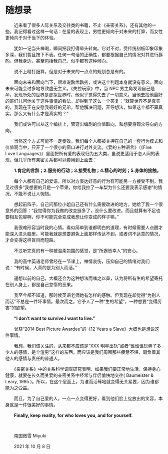 # 随想录

　　近来看了很多人际关系及交往类的书籍，不止《亲密关系》，还有其他的一些。我记得看过这样一句话：在爱的表现上，男性更倾向于对未来的打算，而女性更倾向于对于当下的体验。

　　犹如一记当头棒喝，瞬间把我打得晕头转向。它对不对，受传统刻板印象印象多深，我们暂且按下不表。任何一句话的正确性，都要根据自己的情况对其进行斟酌。但我身边，甚至包括我自己，似乎都有这种倾向。

　　说不上精打细算，但是对于未来的一点点的规划总是有的。

　　面向未来和面向当下，很难说孰优孰劣，或许这个判题本身就没有意义。面向未来可能会过多地导致虚无主义。《失控玩家》中，当 NPC 男主角发现自己是 AI，发现所处的世界是虚拟世界时，他似乎觉得失去了一切意义。当他去找他最好的哥们儿问他关于这件事情的看法，却得到了这么一个答复：“就算世界不是真实的，我现在正在安慰我最好的兄弟，帮他解决问题，开导想法，如果这个都不算真实，那么又有什么才是真实的？”

　　我们或许可以从这个编排上，管窥出编剧的价值取向，和想要将观众导向的方向。

　　当然这个方式可能不一定奏效。我们每个人都被关押在自己的一套行为模式和价值观当中，只开了一个很小的窗口进行对外交流。《爱的五种语言》（《Five Love Languages》）里面把所有爱的表现归为五大类，虽说更适用于恋人间的表现，但几乎所有亲密关系都可以套用到上面去：

　　**1.肯定的言辞；2.服务的行动；3.接受礼物；4.精心的时刻；5.身体的接触。**

　　每个人都有自己的爱语，所以对方表达好意的行为有可能另一方接受不到。我见过很多“我想要的只是一个苹果，你给我拉了一车梨为什么还要我表示感谢”的情况，不能不说让人惋惜。

　　想起前阵子，自己问那位小姐自己还有什么需要改进的地方。她给了我一个很意外的回答：“我觉得你为我做的改变挺多了，没什么要改进。而且就算有不足也要相互包容啊，你不可能完全变成我想让你变成的样子嘛。”

　　我很难形容当时我的心情。看似简单到谁都明白的道理，有时候需要人点醒才能深入进头脑里。可能我就是想要避免上面那样传达不到，或者词不达意的情况，才会变得这样盲目而短路。

　　不过听完真的有一种被温柔包围的感觉，是“所邂皆幸人”的安心。

　　我的高中英语老师曾经在一节课上，神情哀伤，压抑自己的情绪对我们说：“有时候，人真的是为别人而活。”

　　遥想以前的自己，大概还会为这种想法而嗤之以鼻，认为将所有生的希望寄托在别人身上，都是自己怠惰的恶果。

　　我至今都不知道，那时候英语老师她有怎样的感触。但我现在却觉得“为别人而活”不总是一件坏事情。最次而之，它予人了一种“生的希望”，一种想要“变得厉害”的欲望。

　　**“I don’t want to survive.I want to live.”**

　　曾获“2014 Best Picture Awardee”的《12 Years a Slave》大概也是想说这件事情。

　　我想，我们该关注的，从来都不应该是“XXX 明星出轨”或者“谁谁谁玩弄了多少人的感情，是个渣男”这样的东西，而应该是我们周围那些疲惫不堪，肩负着其他人的感情与责任的普通人。

　　《亲密关系》中的关系科学调查研究表明，如果我们要正常地生活，保持身心健康，就要在长久而关爱的亲密关系中经常与伴侣愉快地交往( Baumeister & Leary, 1995 )。所以，在这个层面上，为谁而活蓦地就变得无关紧要，因为谁都能为之受益。

　　而且，为了自己爱的人，一点一点变得更好，看到他们脸上绽放出的笑容，本身就是一件很美好的事情。

　　**Finally, keep reality, for who loves you, and for yourself.**

<br />

　　南国微雪 Miyuki

　　2021 年 10 月 8 日